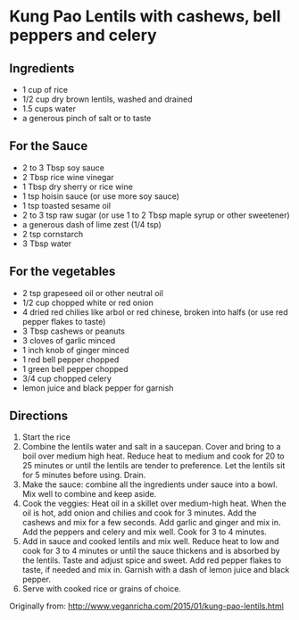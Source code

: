 Kung Pao Lentils with cashews, bell peppers and celery
==============

Ingredients
------------

* 1 cup of rice
* 1/2 cup dry brown lentils, washed and drained
* 1.5 cups water
* a generous pinch of salt or to taste

For the Sauce
------------
* 2 to 3 Tbsp soy sauce
* 2 Tbsp rice wine vinegar
* 1 Tbsp dry sherry or rice wine
* 1 tsp hoisin sauce (or use more soy sauce)
* 1 tsp toasted sesame oil
* 2 to 3 tsp raw sugar (or use 1 to 2 Tbsp maple syrup or other sweetener)
* a generous dash of lime zest (1/4 tsp)
* 2 tsp cornstarch
* 3 Tbsp water

For the vegetables
------------
* 2 tsp grapeseed oil or other neutral oil
* 1/2 cup chopped white or red onion
* 4 dried red chilies like arbol or red chinese, broken into halfs (or use red pepper flakes to taste)
* 3 Tbsp cashews or peanuts
* 3 cloves of garlic minced
* 1 inch knob of ginger minced
* 1 red bell pepper chopped
* 1 green bell pepper chopped
* 3/4 cup chopped celery
* lemon juice and black pepper for garnish

Directions
------------
1. Start the rice
1. Combine the lentils water and salt in a saucepan. Cover and bring to a boil over medium high heat. Reduce heat to medium and cook for 20 to 25 minutes or until the lentils are tender to preference. Let the lentils sit for 5 minutes before using. Drain.
1. Make the sauce: combine all the ingredients under sauce into a bowl. Mix well to combine and keep aside.
1. Cook the veggies: Heat oil in a skillet over medium-high heat. When the oil is hot, add onion and chilies and cook for 3 minutes. Add the cashews and mix for a few seconds. Add garlic and ginger and mix in. Add the peppers and celery and mix well. Cook for 3 to 4 minutes.
1. Add in sauce and cooked lentils and mix well. Reduce heat to low and cook for 3 to 4 minutes or until the sauce thickens and is absorbed by the lentils. Taste and adjust spice and sweet. Add red pepper flakes to taste, if needed and mix in. Garnish with a dash of lemon juice and black pepper. 
1. Serve with cooked rice or grains of choice.

Originally from: http://www.veganricha.com/2015/01/kung-pao-lentils.html
